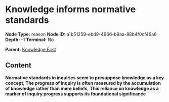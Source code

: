 # Knowledge informs normative standards

**Node Type:** reason
**Node ID:** a1b51259-ebd8-4966-b9aa-88b4f0cf46a6
**Depth:** -1
**Terminal:** No

**Parent:** [Knowledge First](knowledge-first.md)

## Content

**Normative standards in inquiries seem to presuppose knowledge as a key concept**, **The progress of inquiry is often measured by the accumulation of knowledge rather than mere beliefs**, **This reliance on knowledge as a marker of inquiry progress supports its foundational significance**
